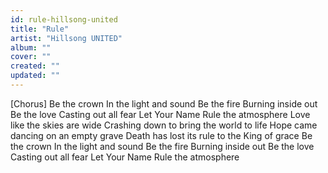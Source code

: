 ```yaml
---
id: rule-hillsong-united
title: "Rule"
artist: "Hillsong UNITED"
album: ""
cover: ""
created: ""
updated: ""
---
```


[Chorus]
Be the crown
In the light and sound
Be the fire
Burning inside out
Be the love
Casting out all fear
Let Your Name
Rule the atmosphere
Love like the skies are wide
Crashing down to bring the world to life
Hope came dancing on an empty grave
Death has lost its rule to the King of grace
Be the crown
In the light and sound
Be the fire
Burning inside out
Be the love
Casting out all fear
Let Your Name
Rule the atmosphere